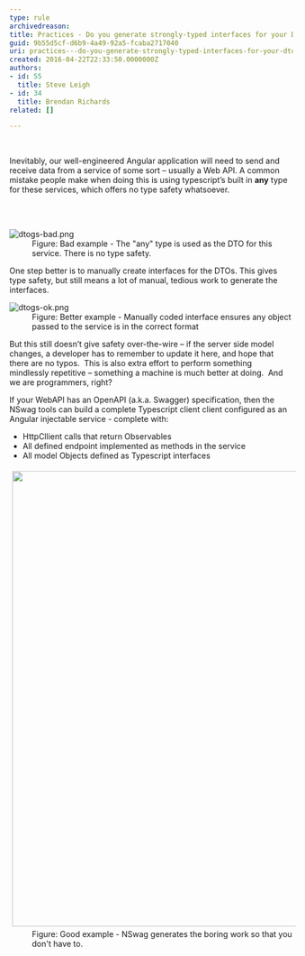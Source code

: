 ```yaml
---
type: rule
archivedreason: 
title: Practices - Do you generate strongly-typed interfaces for your DTOs?
guid: 9b55d5cf-d6b9-4a49-92a5-fcaba2717040
uri: practices---do-you-generate-strongly-typed-interfaces-for-your-dtos
created: 2016-04-22T22:33:50.0000000Z
authors:
- id: 55
  title: Steve Leigh
- id: 34
  title: Brendan Richards
related: []

---
```



​<p>Inevitably, our well-engineered Angular ​application will need to send and receive data from a service of some sort – usually a Web API. A common mistake people make when doing this is using typescript’s built in <strong>any</strong> type for these services, which offers no type safety whatsoever.</p>
<br><excerpt class='endintro'></excerpt><br>
<dl class="badImage"><dt> <img alt="dtogs-bad.png" src="/PublishingImages/dtogs-bad.png" /> </dt><dd>Figure&#58; Bad example - The &quot;any&quot; type is used as the DTO for this service. There is no type safety.</dd></dl><p>One step better is to manually create interfaces for the DTOs. This gives type safety, but still means a lot of manual, tedious work to generate the interfaces.</p><dl class="image"><dt> <img alt="dtogs-ok.png" src="/PublishingImages/dtogs-ok.png" /> </dt><dd>Figure&#58; Better example - Manually coded interface ensures any object passed to the service is in the correct format </dd></dl><p>But this still doesn’t give safety over-the-wire – if the server side model changes, a developer has to remember to update it here, and hope that there are no typos.&#160; This is also extra effort to perform something mindlessly repetitive – something a machine is much better at doing.&#160; And we are programmers, right?</p>If your WebAPI has an OpenAPI (a.k.a. Swagger) specification, then the NSwag&#160;tools&#160;can build a complete Typescript client client configured as an Angular injectable service - complete with&#58;<div><ul><li>HttpCllient calls that return Observables</li><li>All defined endpoint implemented as methods in the service</li><li>All model Objects defined as Typescript interfaces&#160;&#160;<br></li></ul><dl class="goodImage"><dt><img src="/PublishingImages/nswag.png" alt="" style="margin&#58;5px;width&#58;808px;" /></dt><dd>Figure&#58; Good example - NSwag generates the boring&#160;work so that you don't have to.<br></dd></dl></div>


